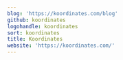 ```yaml
---
blog: 'https://koordinates.com/blog'
github: koordinates
logohandle: koordinates
sort: koordinates
title: Koordinates
website: 'https://koordinates.com/'
---
```

